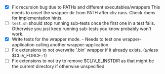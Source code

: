 - [x] Fix recursion bug due to PATHs and different executables/wrappers
      This needs to unset the wrapper dir from PATH after cliv runs.
      Check rbenv for implementation hints.
- [ ] `test.sh` should stop running sub-tests once the first one in a test fails.
      Otherwise you just keep running sub-tests you know probably won't work.
- [x] Write tests for the wrapper mode.
      - Needs to test one wrapper-application calling another wrapper-application
- [ ] Fix extensions to not overwrite '.bin' wrapper if it already exists.
      (*unless* $CLIV_FORCE=1)
- [ ] Fix extensions to not try to remove $CLIV_E_INSTDIR as that might be the
      current directory if otherwise unspecified
